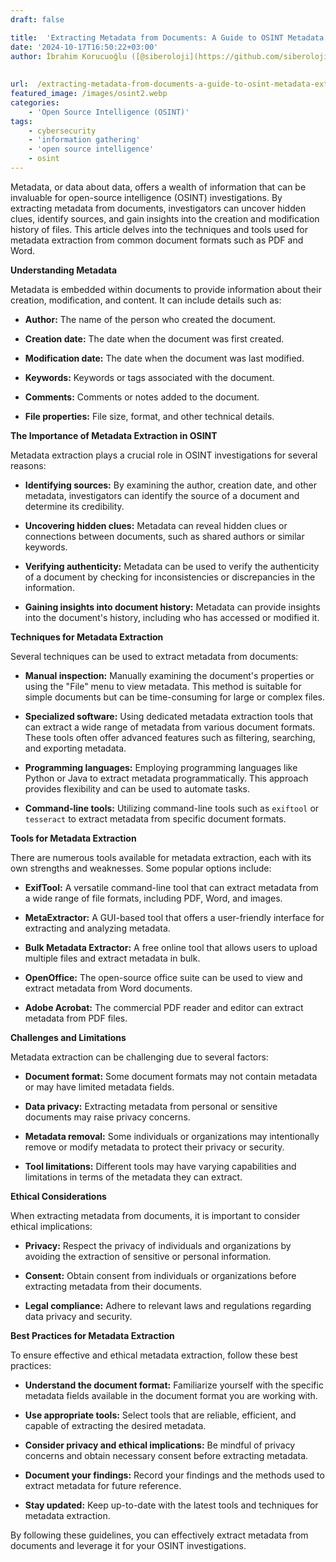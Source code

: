 ```yaml
---
draft: false

title:  'Extracting Metadata from Documents: A Guide to OSINT Metadata Extraction'
date: '2024-10-17T16:50:22+03:00'
author: İbrahim Korucuoğlu ([@siberoloji](https://github.com/siberoloji))
 
 
url:  /extracting-metadata-from-documents-a-guide-to-osint-metadata-extraction/
featured_image: /images/osint2.webp
categories:
    - 'Open Source Intelligence (OSINT)'
tags:
    - cybersecurity
    - 'information gathering'
    - 'open source intelligence'
    - osint
---
```



Metadata, or data about data, offers a wealth of information that can be invaluable for open-source intelligence (OSINT) investigations. By extracting metadata from documents, investigators can uncover hidden clues, identify sources, and gain insights into the creation and modification history of files. This article delves into the techniques and tools used for metadata extraction from common document formats such as PDF and Word.



**Understanding Metadata**



Metadata is embedded within documents to provide information about their creation, modification, and content. It can include details such as:


* **Author:** The name of the person who created the document.

* **Creation date:** The date when the document was first created.

* **Modification date:** The date when the document was last modified.

* **Keywords:** Keywords or tags associated with the document.   

* **Comments:** Comments or notes added to the document.

* **File properties:** File size, format, and other technical details.




**The Importance of Metadata Extraction in OSINT**



Metadata extraction plays a crucial role in OSINT investigations for several reasons:


* **Identifying sources:** By examining the author, creation date, and other metadata, investigators can identify the source of a document and determine its credibility.

* **Uncovering hidden clues:** Metadata can reveal hidden clues or connections between documents, such as shared authors or similar keywords.

* **Verifying authenticity:** Metadata can be used to verify the authenticity of a document by checking for inconsistencies or discrepancies in the information.

* **Gaining insights into document history:** Metadata can provide insights into the document's history, including who has accessed or modified it.




**Techniques for Metadata Extraction**



Several techniques can be used to extract metadata from documents:


* **Manual inspection:** Manually examining the document's properties or using the "File" menu to view metadata. This method is suitable for simple documents but can be time-consuming for large or complex files.

* **Specialized software:** Using dedicated metadata extraction tools that can extract a wide range of metadata from various document formats. These tools often offer advanced features such as filtering, searching, and exporting metadata.

* **Programming languages:** Employing programming languages like Python or Java to extract metadata programmatically. This approach provides flexibility and can be used to automate tasks.

* **Command-line tools:** Utilizing command-line tools such as `exiftool` or `tesseract` to extract metadata from specific document formats.




**Tools for Metadata Extraction**



There are numerous tools available for metadata extraction, each with its own strengths and weaknesses. Some popular options include:


* **ExifTool:** A versatile command-line tool that can extract metadata from a wide range of file formats, including PDF, Word, and images.

* **MetaExtractor:** A GUI-based tool that offers a user-friendly interface for extracting and analyzing metadata.

* **Bulk Metadata Extractor:** A free online tool that allows users to upload multiple files and extract metadata in bulk.

* **OpenOffice:** The open-source office suite can be used to view and extract metadata from Word documents.

* **Adobe Acrobat:** The commercial PDF reader and editor can extract metadata from PDF files.




**Challenges and Limitations**



Metadata extraction can be challenging due to several factors:


* **Document format:** Some document formats may not contain metadata or may have limited metadata fields.

* **Data privacy:** Extracting metadata from personal or sensitive documents may raise privacy concerns.

* **Metadata removal:** Some individuals or organizations may intentionally remove or modify metadata to protect their privacy or security.

* **Tool limitations:** Different tools may have varying capabilities and limitations in terms of the metadata they can extract.




**Ethical Considerations**



When extracting metadata from documents, it is important to consider ethical implications:


* **Privacy:** Respect the privacy of individuals and organizations by avoiding the extraction of sensitive or personal information.

* **Consent:** Obtain consent from individuals or organizations before extracting metadata from their documents.

* **Legal compliance:** Adhere to relevant laws and regulations regarding data privacy and security.




**Best Practices for Metadata Extraction**



To ensure effective and ethical metadata extraction, follow these best practices:


* **Understand the document format:** Familiarize yourself with the specific metadata fields available in the document format you are working with.

* **Use appropriate tools:** Select tools that are reliable, efficient, and capable of extracting the desired metadata.

* **Consider privacy and ethical implications:** Be mindful of privacy concerns and obtain necessary consent before extracting metadata.

* **Document your findings:** Record your findings and the methods used to extract metadata for future reference.

* **Stay updated:** Keep up-to-date with the latest tools and techniques for metadata extraction.




By following these guidelines, you can effectively extract metadata from documents and leverage it for your OSINT investigations.
